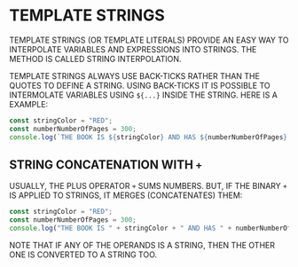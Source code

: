 # TEMPLATE STRINGS

TEMPLATE STRINGS (OR TEMPLATE LITERALS) PROVIDE AN EASY WAY TO INTERPOLATE VARIABLES AND EXPRESSIONS INTO STRINGS. THE METHOD IS CALLED STRING INTERPOLATION.

TEMPLATE STRINGS ALWAYS USE BACK-TICKS RATHER THAN THE QUOTES TO DEFINE A STRING. USING BACK-TICKS IT IS POSSIBLE TO INTERMOLATE VARIABLES USING `${...}` INSIDE THE STRING. HERE IS A EXAMPLE:

```javascript
const stringColor = "RED";
const numberNumberOfPages = 300;
console.log(`THE BOOK IS ${stringColor} AND HAS ${numberNumberOfPages} PAGES.`);
```

## STRING CONCATENATION WITH `+`

USUALLY, THE PLUS OPERATOR `+` SUMS NUMBERS. BUT, IF THE BINARY `+` IS APPLIED TO STRINGS, IT MERGES (CONCATENATES) THEM:

```javascript
const stringColor = "RED";
const numberNumberOfPages = 300;
console.log("THE BOOK IS " + stringColor + " AND HAS " + numberNumberOfPages + " PAGES.");
```

NOTE THAT IF ANY OF THE OPERANDS IS A STRING, THEN THE OTHER ONE IS CONVERTED TO A STRING TOO.
